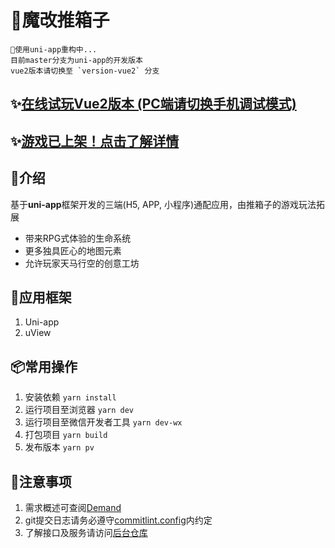 # 🎃魔改推箱子

```
🚀使用uni-app重构中...
目前master分支为uni-app的开发版本
vue2版本请切换至 `version-vue2` 分支
```

## ✨[在线试玩Vue2版本 (PC端请切换手机调试模式)](http://aring1998.gitee.io/sokoban-online)

## ✨[游戏已上架！点击了解详情](https://www.taptap.com/app/224432/)

## 📖介绍
基于**uni-app**框架开发的三端(H5, APP, 小程序)通配应用，由推箱子的游戏玩法拓展
* 带来RPG式体验的生命系统
* 更多独具匠心的地图元素
* 允许玩家天马行空的创意工坊

## 🔨应用框架
1. Uni-app
2. uView

## 📦常用操作
1. 安装依赖 `yarn install`
2. 运行项目至浏览器 `yarn dev`
3. 运行项目至微信开发者工具 `yarn dev-wx`
4. 打包项目 `yarn build`
5. 发布版本 `yarn pv`

## 🧨注意事项
1. 需求概述可查阅[Demand](/docs/Demand.md)
2. git提交日志请务必遵守[commitlint.config](/commitlint.config.js)内约定
3. 了解接口及服务请访问[后台仓库](https://gitee.com/funzeros/box-man)
